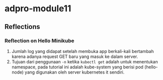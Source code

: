 # adpro-module11

## Reflections

### Reflection on Hello Minikube

1. Jumlah log yang didapat setelah membuka app berkali-kali bertambah karena adanya request GET baru yang masuk ke dalam server.
2. Tujuan dari penggunaan `-n` ketika `kubectl get` adalah untuk menentukan namespace, pada tutorial ini adalah kube-system yang berisi pod (hello-node) yang digunakan oleh server kubernetes it sendiri.
